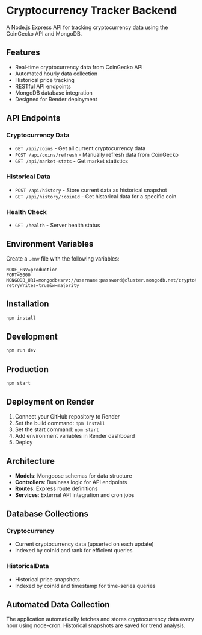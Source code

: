 # Cryptocurrency Tracker Backend

A Node.js Express API for tracking cryptocurrency data using the CoinGecko API and MongoDB.

## Features

- Real-time cryptocurrency data from CoinGecko API
- Automated hourly data collection
- Historical price tracking
- RESTful API endpoints
- MongoDB database integration
- Designed for Render deployment

## API Endpoints

### Cryptocurrency Data
- `GET /api/coins` - Get all current cryptocurrency data
- `POST /api/coins/refresh` - Manually refresh data from CoinGecko
- `GET /api/market-stats` - Get market statistics

### Historical Data
- `POST /api/history` - Store current data as historical snapshot
- `GET /api/history/:coinId` - Get historical data for a specific coin

### Health Check
- `GET /health` - Server health status

## Environment Variables

Create a `.env` file with the following variables:

```env
NODE_ENV=production
PORT=5000
MONGODB_URI=mongodb+srv://username:password@cluster.mongodb.net/cryptotracker?retryWrites=true&w=majority
```

## Installation

```bash
npm install
```

## Development

```bash
npm run dev
```

## Production

```bash
npm start
```

## Deployment on Render

1. Connect your GitHub repository to Render
2. Set the build command: `npm install`
3. Set the start command: `npm start`
4. Add environment variables in Render dashboard
5. Deploy

## Architecture

- **Models**: Mongoose schemas for data structure
- **Controllers**: Business logic for API endpoints
- **Routes**: Express route definitions
- **Services**: External API integration and cron jobs

## Database Collections

### Cryptocurrency
- Current cryptocurrency data (upserted on each update)
- Indexed by coinId and rank for efficient queries

### HistoricalData
- Historical price snapshots
- Indexed by coinId and timestamp for time-series queries

## Automated Data Collection

The application automatically fetches and stores cryptocurrency data every hour using node-cron. Historical snapshots are saved for trend analysis.